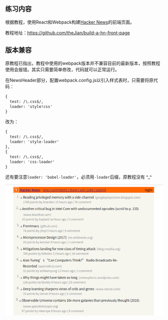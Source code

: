 ## 练习内容

根据教程，使用React和Webpack构建[Hacker News](https://news.ycombinator.com/)的前端页面。

教程地址：https://github.com/theJian/build-a-hn-front-page

## 版本兼容

原教程已指出，教程中使用的webpack版本并不兼容目前的最新版本，按照教程使用会报错。其实只需要简单修改，代码就可以正常运行。

在NewsHeader部分，配置webpack.config.js以引入样式表时，只需要将原代码：

```
{
  test: /\.css$/,
  loader: 'style!css'
}
```

改为：

```
{
  test: /\.css$/,
  loader: 'style-loader'
},
{
  test: /\.css$/,
  loader: 'css-loader'
}
```

还有要注意`loader: 'babel-loader'`，必须用`-loader`后缀，原教程没有 ^_^

![preview](preview.png)